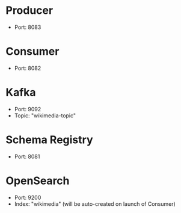 # Producer
- Port: 8083

# Consumer
- Port: 8082

# Kafka
- Port: 9092
- Topic: "wikimedia-topic"

# Schema Registry
- Port: 8081

# OpenSearch
- Port: 9200
- Index: "wikimedia" (will be auto-created on launch of Consumer)
